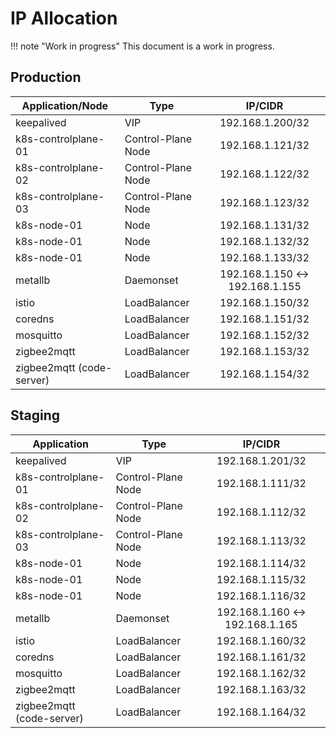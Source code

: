 # IP Allocation

!!! note "Work in progress"
    This document is a work in progress.

## Production

| Application/Node          | Type               |             IP/CIDR             |
| ------------------------- | ------------------ | :-----------------------------: |
| keepalived                | VIP                |        192.168.1.200/32         |
| k8s-controlplane-01       | Control-Plane Node |        192.168.1.121/32         |
| k8s-controlplane-02       | Control-Plane Node |        192.168.1.122/32         |
| k8s-controlplane-03       | Control-Plane Node |        192.168.1.123/32         |
| k8s-node-01               | Node               |        192.168.1.131/32         |
| k8s-node-01               | Node               |        192.168.1.132/32         |
| k8s-node-01               | Node               |        192.168.1.133/32         |
| metallb                   | Daemonset          | 192.168.1.150 <-> 192.168.1.155 |
| istio                     | LoadBalancer       |        192.168.1.150/32         |
| coredns                   | LoadBalancer       |        192.168.1.151/32         |
| mosquitto                 | LoadBalancer       |        192.168.1.152/32         |
| zigbee2mqtt               | LoadBalancer       |        192.168.1.153/32         |
| zigbee2mqtt (code-server) | LoadBalancer       |        192.168.1.154/32         |

## Staging

| Application               | Type               |             IP/CIDR             |
| ------------------------- | ------------------ | :-----------------------------: |
| keepalived                | VIP                |        192.168.1.201/32         |
| k8s-controlplane-01       | Control-Plane Node |        192.168.1.111/32         |
| k8s-controlplane-02       | Control-Plane Node |        192.168.1.112/32         |
| k8s-controlplane-03       | Control-Plane Node |        192.168.1.113/32         |
| k8s-node-01               | Node               |        192.168.1.114/32         |
| k8s-node-01               | Node               |        192.168.1.115/32         |
| k8s-node-01               | Node               |        192.168.1.116/32         |
| metallb                   | Daemonset          | 192.168.1.160 <-> 192.168.1.165 |
| istio                     | LoadBalancer       |        192.168.1.160/32         |
| coredns                   | LoadBalancer       |        192.168.1.161/32         |
| mosquitto                 | LoadBalancer       |        192.168.1.162/32         |
| zigbee2mqtt               | LoadBalancer       |        192.168.1.163/32         |
| zigbee2mqtt (code-server) | LoadBalancer       |        192.168.1.164/32         |
